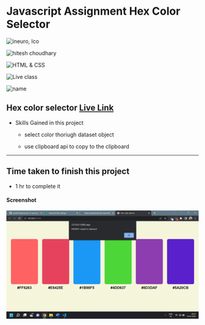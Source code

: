 # Javascript Assignment Hex Color Selector

![ineuro, lco](https://img.shields.io/badge/iNeuron-LCO-green)

![hitesh choudhary](https://img.shields.io/badge/Hitesh--Choudhary-Full--stack--JS--bootcamp-red)

![HTML & CSS](https://img.shields.io/badge/JAVASCRIPT-DOM-orange)

![Live class](https://img.shields.io/badge/LIVE--CLASS-PROJECT--COLOR--SELECTOR-lightgrey)

![name](https://img.shields.io/badge/Vimal--Kumar-lightgrey)

## Hex color selector [Live Link](https://hexcolorselector.netlify.app/)

- Skills Gained in this project

  - select color thoriugh dataset object

  - use clipboard api to copy to the clipboard

---

## Time taken to finish this project

- 1 hr to complete it

#### Screenshot

![Desktop](./Images/colorselctor.png)
